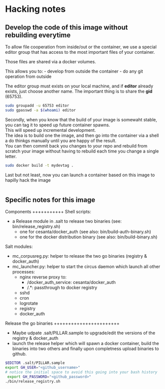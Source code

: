 Hacking notes
================
Develop the code of this image without rebuilding everytime
------------------------------------------------------------
To allow file cooperation from inside/out or the container, we use a special editor group that has access to the most important files of your container.

Those files are shared via a docker volumes.

This allows you to:
    - develop from outside the container
    - do any git operation from outside

The editor group must exists on your local machine, and if **editor** already exists, just choose another name. The important thing is to share the **gid** (65753).
```bash
sudo groupadd -u 65753 editor
sudo gpasswd -a $(whoami) editor
```
Secondly, when you know that the build of your image is somewaht stable, you can tag it to speed up future container spawns.<br/>
This will speed up incremental development.<br/>
The idea is to build one the image, and then go into the container via a shell a do thinkgs manually until you are happy of the result.<br/>
You can then commit back you changes to your repo and rebuild from scratch your image without having to rebuild each time you change a single letter.<br/>

```bash
sudo docker build -t mydevtag .
```

Last but not least, now you can launch a container based on this image to hapilly hack the image
```bash
```

Specific notes for this image
------------------------------
Components
+++++++++++
Shell scripts:
- a Release module in .salt to release two binaries (see: bin/release_registry.sh)
	-  one for cesanta/docker_auth (see also: bin/build-auth-binary.sh)
	-  one for the docker distribution binary (see also: bin/build-binary.sh)

Salt modules:
- mc_corpusreg.py: helper to release the two go binaries (registry & docker_auth)
- mc_launcher.py: helper to start the circus daemon which launch all other processes:
    - nginx reverse proxy to:
        - /docker_auth_service: cesanta/docker_auth
        - /.*: passthrough to docker registry
	- sshd
	- cron
	- logrotate
	- registry
	- docker_auth

Release the go binaries
+++++++++++++++++++++++
- Maybe udpate .salt/PILLAR.sample to upgrade/edit the versions of the registry & docker_auth
- launch the release helper which will spawn a docker container, build the binaries into two others and finally upon completness upload binaries to github.
```bash
$EDITOR .salt/PILLAR.sample
export GH_USER="<github_username>"
# notice the initial space to avoid this going into your bash history
 export GH_PASSWORD="<github_password>"
./bin/release_registry.sh
```
